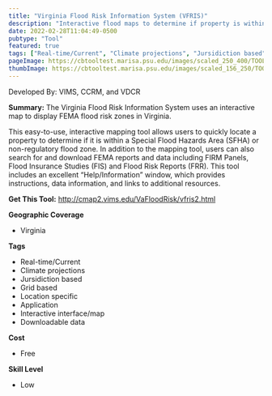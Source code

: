 ```yaml
---
title: "Virginia Flood Risk Information System (VFRIS)"
description: "Interactive flood maps to determine if property is within a FEMA flood risk zone. "
date: 2022-02-28T11:04:49-0500
pubtype: "Tool"
featured: true
tags: ["Real-time/Current", "Climate projections", "Jursidiction based", "Grid based", "Location specific", "Application", "Interactive interface/map", "Downloadable data"]
pageImage: https://cbtooltest.marisa.psu.edu/images/scaled_250_400/TOOLID_17.0_ScreenCapture-1.png
thumbImage: https://cbtooltest.marisa.psu.edu/images/scaled_156_250/TOOLID_17.0_ScreenCapture-1.png
---
```

Developed By: VIMS, CCRM, and VDCR

**Summary:** The Virginia Flood Risk Information System uses an interactive map to display FEMA flood risk zones in Virginia. 

This easy-to-use, interactive mapping tool allows users to quickly locate a property to determine if it is within a Special Flood Hazards Area (SFHA) or non-regulatory flood zone. In addition to the mapping tool, users can also search for and download FEMA reports and data including FIRM Panels, Flood Insurance Studies (FIS) and Flood Risk Reports (FRR). This tool includes an excellent “Help/Information” window, which provides instructions, data information, and links to additional resources.

__**Get This Tool:**__ http://cmap2.vims.edu/VaFloodRisk/vfris2.html

__**Geographic Coverage**__
- Virginia

__**Tags**__
-  Real-time/Current
-  Climate projections
-  Jursidiction based
-  Grid based
-  Location specific
-  Application
-  Interactive interface/map
-  Downloadable data

__**Cost**__
- Free

__**Skill Level**__
- Low
